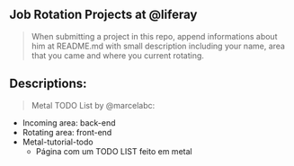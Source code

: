 ## Job Rotation Projects at @liferay

> When submitting a project in this repo, append informations about him at README.md with small description including your name, area that you came and where you current rotating.

## Descriptions:

> Metal TODO List by @marcelabc:
 - Incoming area: back-end
 - Rotating area: front-end
 - Metal-tutorial-todo
    - Página com um TODO LIST feito em metal